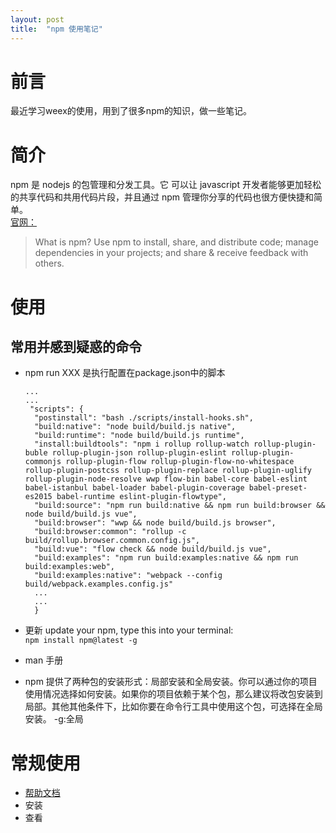 ```yaml
---
layout: post
title:  "npm 使用笔记"
---
```

# 前言

最近学习weex的使用，用到了很多npm的知识，做一些笔记。

# 简介

npm 是 nodejs 的包管理和分发工具。它 可以让 javascript 开发者能够更加轻松的共享代码和共用代码片段，并且通过 npm 管理你分享的代码也很方便快捷和简单。   
[官网：](https://www.npmjs.com) 
>What is npm?
Use npm to install, share, and distribute code; manage dependencies in your projects; and share & receive feedback with others. 

# 使用

## 常用并感到疑惑的命令
* npm run XXX 是执行配置在package.json中的脚本
  ```
  ...
  ...
   "scripts": {
    "postinstall": "bash ./scripts/install-hooks.sh",
    "build:native": "node build/build.js native",
    "build:runtime": "node build/build.js runtime",
    "install:buildtools": "npm i rollup rollup-watch rollup-plugin-buble rollup-plugin-json rollup-plugin-eslint rollup-plugin-commonjs rollup-plugin-flow rollup-plugin-flow-no-whitespace rollup-plugin-postcss rollup-plugin-replace rollup-plugin-uglify rollup-plugin-node-resolve wwp flow-bin babel-core babel-eslint babel-istanbul babel-loader babel-plugin-coverage babel-preset-es2015 babel-runtime eslint-plugin-flowtype",
    "build:source": "npm run build:native && npm run build:browser && node build/build.js vue",
    "build:browser": "wwp && node build/build.js browser",
    "build:browser:common": "rollup -c build/rollup.browser.common.config.js",
    "build:vue": "flow check && node build/build.js vue",
    "build:examples": "npm run build:examples:native && npm run build:examples:web",
    "build:examples:native": "webpack --config build/webpack.examples.config.js"
    ...
    ...
    }
  ```

* 更新 update your npm, type this into your terminal:  
  `npm install npm@latest -g`

* man 手册
* npm 提供了两种包的安装形式：局部安装和全局安装。你可以通过你的项目使用情况选择如何安装。如果你的项目依赖于某个包，那么建议将改包安装到局部。其他其他条件下，比如你要在命令行工具中使用这个包，可选择在全局安装。  -g:全局

# 常规使用 
* [帮助文档](https://docs.npmjs.com/getting-started/installing-npm-packages-locally)
* 安装
* 查看